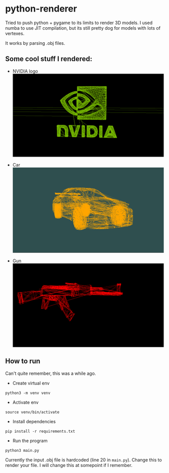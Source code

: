 # python-renderer

Tried to push python + pygame to its limits to render 3D models. I used numba to use JIT compilation, but its still pretty dog for models with lots of vertexes.

It works by parsing .obj files.

## Some cool stuff I rendered:

- NVIDIA logo
![NVIDIA Logo](assets/nvidia.png)

- Car
![Car](assets/car.png)

- Gun
![Gun](assets/gun.png)

## How to run

Can't quite remember, this was a while ago.

- Create virtual env
```
python3 -m venv venv
```
- Activate env
```
source venv/bin/activate
```
- Install dependencies
```
pip install -r requirements.txt
```
- Run the program
```
python3 main.py
```

Currently the input .obj file is hardcoded (line 20 in `main.py`). Change this to render your file. I will change this at somepoint if I remember.